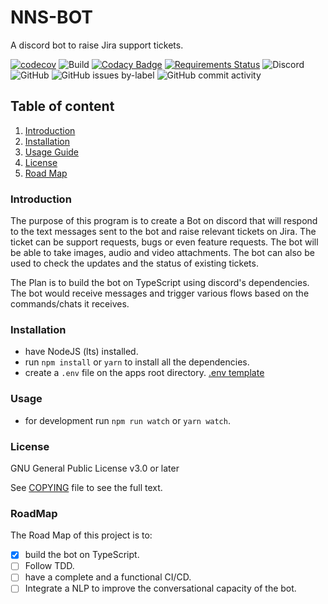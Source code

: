 # NNS-BOT

A discord bot to raise Jira support tickets.

[![codecov](https://codecov.io/gh/Keith3895/NNS-BOT/branch/master/graph/badge.svg)](https://codecov.io/gh/Keith3895/NNS-BOT) ![Build](https://github.com/Keith3895/NNS-BOT/workflows/Build/badge.svg) [![Codacy Badge](https://app.codacy.com/project/badge/Grade/85d987a4058744239a272bb3086fa6f3)](https://www.codacy.com/manual/keith30895/NNS-BOT?utm_source=github.com&amp;utm_medium=referral&amp;utm_content=Keith3895/NNS-BOT&amp;utm_campaign=Badge_Grade)
[![Requirements Status](https://requires.io/github/Keith3895/NNS-BOT/requirements.svg?branch=master)](https://requires.io/github/Keith3895/NNS-BOT/requirements/?branch=master) ![Discord](https://img.shields.io/discord/749160588663324672)
![GitHub](https://img.shields.io/github/license/Keith3895/NNS-BOT?style=plastic) ![GitHub issues by-label](https://img.shields.io/github/issues/Keith3895/NNS-BOT/bug?style=plastic) ![GitHub commit activity](https://img.shields.io/github/commit-activity/w/Keith3895/NNS-BOT?style=plastic)

## Table of content
1) [Introduction](#Introduction)
2) [Installation](#Installation)
3) [Usage Guide](#Usage)
4) [License](#License)
5) [Road Map](#RoadMap)

### Introduction

The purpose of this program is to create a Bot on discord that will respond to the text messages sent to the bot and raise relevant tickets on Jira. The ticket can be support requests, bugs or even feature requests. The bot will be able to take images, audio and video attachments. The bot can also be used to check the updates and the status of existing tickets.

The Plan is to build the bot on TypeScript using discord's dependencies. The bot would receive messages and trigger various flows based on the commands/chats it receives.

### Installation
- have NodeJS (lts) installed.
- run ``npm install`` or ``yarn`` to install all the dependencies.
- create a ``.env`` file on the apps root directory. [.env template](./docs/.env_template)
### Usage
- for development run ``npm run watch`` or ``yarn watch``.

### License
GNU General Public License v3.0 or later

See [COPYING](./LICENSE) file to see the full text.

### RoadMap

The Road Map of this project is to:
- [x] build the bot on TypeScript.
- [ ] Follow TDD.
- [ ] have a complete and a functional CI/CD.
- [ ] Integrate a NLP to improve the conversational capacity of the bot.